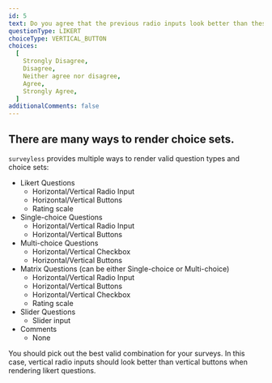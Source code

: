 ```yaml
---
id: 5
text: Do you agree that the previous radio inputs look better than these buttons?
questionType: LIKERT
choiceType: VERTICAL_BUTTON
choices:
  [
    Strongly Disagree,
    Disagree,
    Neither agree nor disagree,
    Agree,
    Strongly Agree,
  ]
additionalComments: false
---
```


## There are many ways to render choice sets.

`surveyless` provides multiple ways to render valid question types and choice sets:

- Likert Questions
  - Horizontal/Vertical Radio Input
  - Horizontal/Vertical Buttons
  - Rating scale
- Single-choice Questions
  - Horizontal/Vertical Radio Input
  - Horizontal/Vertical Buttons
- Multi-choice Questions
  - Horizontal/Vertical Checkbox
  - Horizontal/Vertical Buttons
- Matrix Questions (can be either Single-choice or Multi-choice)
  - Horizontal/Vertical Radio Input
  - Horizontal/Vertical Buttons
  - Horizontal/Vertical Checkbox
  - Rating scale
- Slider Questions
  - Slider input
- Comments
  - None

You should pick out the best valid combination for your surveys. In this case, vertical radio inputs should look better than vertical buttons when rendering likert questions.
